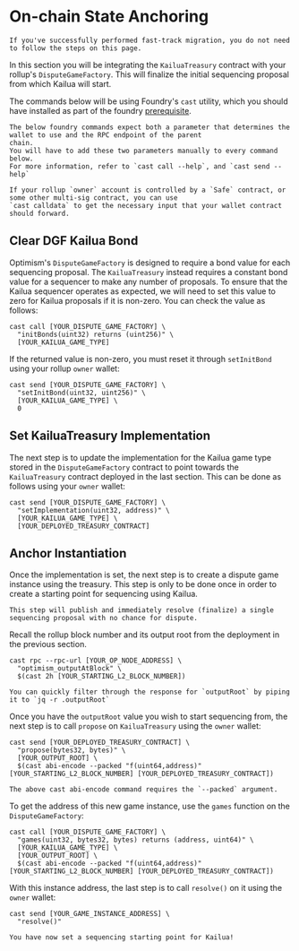# On-chain State Anchoring

```admonish note
If you've successfully performed fast-track migration, you do not need to follow the steps on this page.
```

In this section you will be integrating the `KailuaTreasury` contract with your rollup's `DisputeGameFactory`.
This will finalize the initial sequencing proposal from which Kailua will start.

The commands below will be using Foundry's `cast` utility, which you should have installed as part of the
foundry [prerequisite](quickstart.md#prerequisites).

```admonish note
The below foundry commands expect both a parameter that determines the wallet to use and the RPC endpoint of the parent
chain.
You will have to add these two parameters manually to every command below.
For more information, refer to `cast call --help`, and `cast send --help`
```

```admonish tip
If your rollup `owner` account is controlled by a `Safe` contract, or some other multi-sig contract, you can use
`cast calldata` to get the necessary input that your wallet contract should forward.
```

## Clear DGF Kailua Bond
Optimism's `DisputeGameFactory` is designed to require a bond value for each sequencing proposal.
The `KailuaTreasury` instead requires a constant bond value for a sequencer to make any number of proposals.
To ensure that the Kailua sequencer operates as expected, we will need to set this value to zero for Kailua proposals
if it is non-zero.
You can check the value as follows:

```shell
cast call [YOUR_DISPUTE_GAME_FACTORY] \
  "initBonds(uint32) returns (uint256)" \
  [YOUR_KAILUA_GAME_TYPE]
```

If the returned value is non-zero, you must reset it through `setInitBond` using your rollup `owner` wallet:

```shell
cast send [YOUR_DISPUTE_GAME_FACTORY] \
  "setInitBond(uint32, uint256)" \
  [YOUR_KAILUA_GAME_TYPE] \
  0
```

## Set KailuaTreasury Implementation

The next step is to update the implementation for the Kailua game type stored in the `DisputeGameFactory` contract to
point towards the `KailuaTreasury` contract deployed in the last section.
This can be done as follows using your `owner` wallet:
```shell
cast send [YOUR_DISPUTE_GAME_FACTORY] \
  "setImplementation(uint32, address)" \
  [YOUR_KAILUA_GAME_TYPE] \
  [YOUR_DEPLOYED_TREASURY_CONTRACT]
```

## Anchor Instantiation

Once the implementation is set, the next step is to create a dispute game instance using the treasury.
This step is only to be done once in order to create a starting point for sequencing using Kailua.
```admonish warning
This step will publish and immediately resolve (finalize) a single sequencing proposal with no chance for dispute.
```

Recall the rollup block number and its output root from the deployment in the previous section.

```shell
cast rpc --rpc-url [YOUR_OP_NODE_ADDRESS] \
  "optimism_outputAtBlock" \
  $(cast 2h [YOUR_STARTING_L2_BLOCK_NUMBER])
```
```admonish tip
You can quickly filter through the response for `outputRoot` by piping it to `jq -r .outputRoot`
```

Once you have the `outputRoot` value you wish to start sequencing from, the next step is to call `propose` on `KailuaTreasury` using the `owner` wallet:
```shell
cast send [YOUR_DEPLOYED_TREASURY_CONTRACT] \
  "propose(bytes32, bytes)" \
  [YOUR_OUTPUT_ROOT] \
  $(cast abi-encode --packed "f(uint64,address)" [YOUR_STARTING_L2_BLOCK_NUMBER] [YOUR_DEPLOYED_TREASURY_CONTRACT])
```

```admonish note
The above cast abi-encode command requires the `--packed` argument.
```


To get the address of this new game instance, use the `games` function on the `DisputeGameFactory`:
```shell
cast call [YOUR_DISPUTE_GAME_FACTORY] \
  "games(uint32, bytes32, bytes) returns (address, uint64)" \
  [YOUR_KAILUA_GAME_TYPE] \
  [YOUR_OUTPUT_ROOT] \
  $(cast abi-encode --packed "f(uint64,address)" [YOUR_STARTING_L2_BLOCK_NUMBER] [YOUR_DEPLOYED_TREASURY_CONTRACT])
```

With this instance address, the last step is to call `resolve()` on it using the `owner` wallet:
```shell
cast send [YOUR_GAME_INSTANCE_ADDRESS] \
  "resolve()"
```

```admonish success
You have now set a sequencing starting point for Kailua!
```
